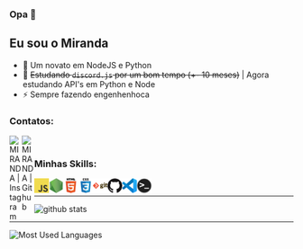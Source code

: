 ### Opa 👋

## Eu sou o Miranda
- 🚀 Um novato em NodeJS e Python
- 🌱 ~~Estudando `discord.js` por um bom tempo (+- 10 meses)~~ | Agora estudando API's em Python e Node
- ⚡ Sempre fazendo engenhenhoca


### Contatos:

[<img align="left" alt="MIRANDA | Instagram" width="22px" src="https://cdn.jsdelivr.net/npm/simple-icons@v3/icons/instagram.svg" />][instagram]
[<img align="left" alt="MIRANDA | Github" width="22px" src="https://cdn.jsdelivr.net/npm/simple-icons@v3/icons/github.svg" />][github]

<br />

### Minhas Skills:

[<img align="left" alt="JavaScript" title="JavaScript" width="26px" src="https://raw.githubusercontent.com/github/explore/80688e429a7d4ef2fca1e82350fe8e3517d3494d/topics/javascript/javascript.png" />][github]
[<img align="left" alt="Node.js" title="Node.js" width="26px" src="https://raw.githubusercontent.com/github/explore/80688e429a7d4ef2fca1e82350fe8e3517d3494d/topics/nodejs/nodejs.png" />][github]
[<img align="left" alt="HTML" title="HTML" width="26px" src="https://raw.githubusercontent.com/github/explore/80688e429a7d4ef2fca1e82350fe8e3517d3494d/topics/html/html.png" />][github]
[<img align="left" alt="CSS" title="CSS" width="26px" src="https://raw.githubusercontent.com/github/explore/80688e429a7d4ef2fca1e82350fe8e3517d3494d/topics/css/css.png" />][github]
[<img align="left" alt="Git" width="26px" src="https://raw.githubusercontent.com/github/explore/80688e429a7d4ef2fca1e82350fe8e3517d3494d/topics/git/git.png" />][github]
[<img align="left" alt="GitHub" width="26px" src="https://raw.githubusercontent.com/github/explore/78df643247d429f6cc873026c0622819ad797942/topics/github/github.png" />][github]
[<img align="left" alt="Visual Studio Code" width="26px" src="https://raw.githubusercontent.com/github/explore/80688e429a7d4ef2fca1e82350fe8e3517d3494d/topics/visual-studio-code/visual-studio-code.png" />][github]
[<img align="left" alt="Terminal" width="26px" src="https://raw.githubusercontent.com/github/explore/80688e429a7d4ef2fca1e82350fe8e3517d3494d/topics/terminal/terminal.png" />][github]

<br />

---

![github stats](https://github-readme-stats.vercel.app/api?username=MirandaJonhy&show_icons=true&theme=radical)

---

![Most Used Languages](https://github-readme-stats.vercel.app/api/top-langs/?username=MirandaJonhy&layout=compact&theme=radical)

    
[github]: https://github.com/MirandaJonhy
[Instagram]: https://www.instagram.com/miranda_jonhy/
